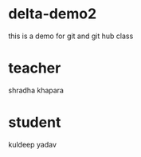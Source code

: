 # delta-demo2
this is a demo for git and git hub class


# teacher
shradha khapara

# student 
kuldeep yadav